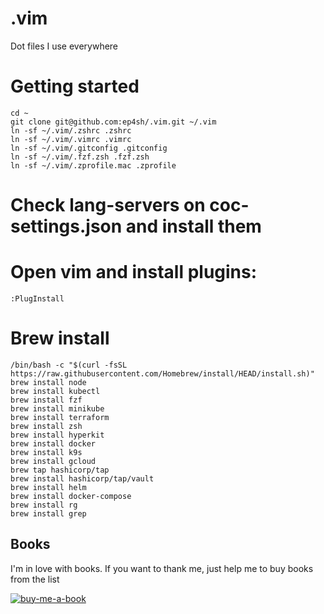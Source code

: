 # .vim
Dot files I use everywhere

# Getting started

```
cd ~
git clone git@github.com:ep4sh/.vim.git ~/.vim
ln -sf ~/.vim/.zshrc .zshrc
ln -sf ~/.vim/.vimrc .vimrc
ln -sf ~/.vim/.gitconfig .gitconfig
ln -sf ~/.vim/.fzf.zsh .fzf.zsh
ln -sf ~/.vim/.zprofile.mac .zprofile
```

# Check lang-servers on coc-settings.json and install them

# Open vim and install plugins:
```
:PlugInstall
```

# Brew install
```
/bin/bash -c "$(curl -fsSL https://raw.githubusercontent.com/Homebrew/install/HEAD/install.sh)"
brew install node
brew install kubectl
brew install fzf
brew install minikube
brew install terraform
brew install zsh
brew install hyperkit
brew install docker
brew install k9s
brew install gcloud
brew tap hashicorp/tap
brew install hashicorp/tap/vault
brew install helm
brew install docker-compose
brew install rg
brew install grep

```

## Books
I'm in love with books. If you want to thank me, just help me to buy books from the list

[![buy-me-a-book](https://img.shields.io/badge/Amazon-Buy%20me%20a%20book-important)](https://www.amazon.com/hz/wishlist/ls/3NSSXQK5CTS8N?ref_=wl_share)

